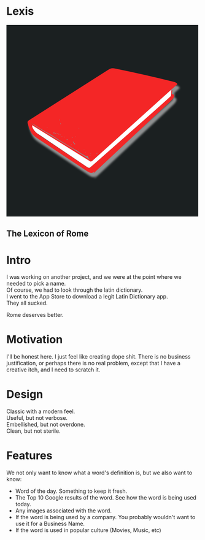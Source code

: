 Lexis
==========================================

![Lexis](Design/Logo/Book_Red_Sleek/Icon-Original.png)

## The Lexicon of Rome


# Intro

I was working on another project, and we were at the point where we needed to pick a name.   
Of course, we had to look through the latin dictionary.  
I went to the App Store to download a legit Latin Dictionary app.  
They all sucked.

Rome deserves better.

# Motivation

I'll be honest here. I just feel like creating dope shit. There is no business justification, or perhaps there is no real problem, except that I have a creative itch, and I need to scratch it.


# Design

Classic with a modern feel.  
Useful, but not verbose.  
Embellished, but not overdone.   
Clean, but not sterile.  



# Features

We not only want to know what a word's definition is, but we also want to know: 

+ Word of the day. Something to keep it fresh.
+ The Top 10 Google results of the word. See how the word is being used today.
+ Any images associated with the word.   
+ If the word is being used by a company. You probably wouldn't want to use it for a Business Name.
+ If the word is used in popular culture (Movies, Music, etc)  